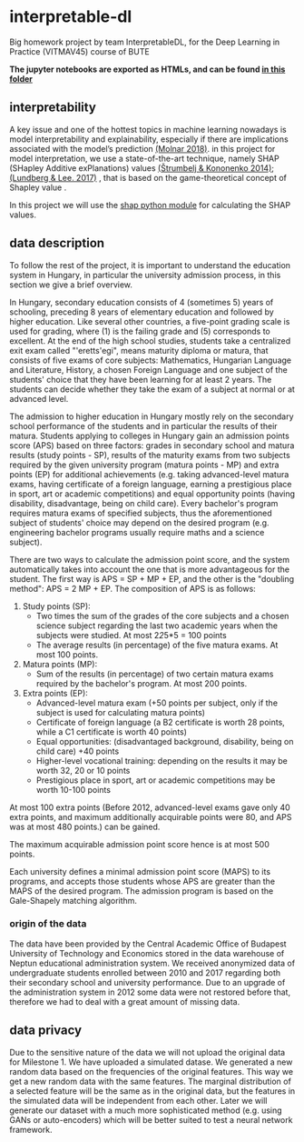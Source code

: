 # interpretable-dl

Big homework project by team InterpretableDL, for the Deep Learning in Practice (VITMAV45) course of BUTE

__The jupyter notebooks are exported as HTMLs, and can be found [in this folder](./htmls)__

## interpretability
A key issue and one of the hottest topics in machine learning nowadays is model interpretability and explainability, especially if there are implications associated with the model’s prediction [(Molnar 2018)](https://christophm.github.io/interpretable-ml-book/). in this project for model interpretation, we use a state-of-the-art technique, namely SHAP (SHapley Additive exPlanations) values [(Štrumbelj & Kononenko 2014)](https://link.springer.com/article/10.1007/s10115-013-0679-x); [(Lundberg & Lee. 2017)](http://papers.nips.cc/paper/7062-a-unified-approach-to-interpreting-model-predictions.pdf) , that is  based on the game-theoretical concept of Shapley value .

In this project we will use the [shap python module](https://github.com/slundberg/shap) for calculating the SHAP values.

## data description

To follow the rest of the project, it is important to understand the education system in Hungary, in particular the university admission process, in this section we give a brief overview.

In Hungary, secondary education consists of 4 (sometimes 5) years of schooling, preceding 8 years of elementary education and followed by higher education. Like several other countries, a five-point grading scale is used for grading, where (1) is the failing grade and (5) corresponds to excellent. At the end of the high school studies, students take a centralized exit exam called "\'eretts\'egi", means maturity diploma or matura, that consists of five exams of core subjects: Mathematics, Hungarian Language and Literature, History, a chosen Foreign Language and one subject of the students' choice that they have been learning for at least 2 years. The students can decide whether they take the exam of a subject at normal or at advanced level.

The admission to higher education in Hungary mostly rely on the secondary school performance of the students and in particular the results of their matura. Students applying to colleges in Hungary gain an admission points score (APS) based on three factors: grades in secondary school and matura results (study points - SP), results of the maturity exams from two subjects required by the given university program (matura points - MP) and extra points (EP) for additional achievements (e.g. taking advanced-level matura exams, having certificate of a foreign language, earning a prestigious place in sport, art or academic competitions) and equal opportunity points (having disability, disadvantage, being on child care). Every bachelor's program requires matura exams of specified subjects, thus the aforementioned subject of students' choice may depend on the desired program (e.g. engineering bachelor programs usually require maths and a science subject).

There are two ways to calculate the admission point score, and the system automatically takes into account the one that is more advantageous for the student. The first way is APS = SP + MP + EP, and the other is the "doubling method": APS = 2 MP + EP. The composition of APS is as follows:

1. Study points (SP):
    * Two times the sum of the grades of the core subjects and a chosen science subject regarding the last two academic years when the subjects were studied. At most 2*2*5*5 = 100 points
    * The average results (in percentage) of the five matura exams. At most 100 points.
2. Matura points (MP):
    * Sum of the results (in percentage) of two certain matura exams required by the bachelor's program. At most 200 points.
3. Extra points (EP):
    * Advanced-level matura exam (+50 points per subject, only if the subject is used for calculating matura points)
    * Certificate of foreign language (a B2 certificate is worth 28 points, while a C1 certificate is worth 40 points)
    * Equal opportunities: (disadvantaged background, disability, being on child care) +40 points
    * Higher-level vocational training: depending on the results it may be worth 32, 20 or 10 points
    * Prestigious place in sport, art or academic competitions may be worth 10-100 points

At most 100 extra points (Before 2012, advanced-level exams gave only 40 extra points, and maximum additionally acquirable points were 80, and APS was at most 480 points.) can be gained.
    
The maximum acquirable admission point score hence is at most 500 points.

Each university defines a minimal admission point score (MAPS) to its programs, and accepts those students whose APS are greater than the MAPS of the desired program. The admission program is based on the Gale-Shapely matching algorithm.

### origin of the data

The data have been provided by the Central Academic Office of Budapest University of Technology and Economics stored in the data warehouse of Neptun educational administration system. We received anonymized data of undergraduate students enrolled between 2010 and 2017 regarding both their secondary school and university performance. Due to an upgrade of the administration system in 2012 some data were not restored before that, therefore we had to deal with a great amount of missing data.

## data privacy

Due to the sensitive nature of the data we will not upload the original data for Milestone 1.
We have uploaded a simulated datase. We generated a new random data based on the frequencies of the original features.
This way we get a new random data with the same features.
The marginal distribution of a selected feature will be the same as in the original data,
but the features in the simulated data will be independent from each other.
Later we will generate our dataset with a much more sophisticated method (e.g. using GANs or auto-encoders) which will be better suited to test a neural network framework.
